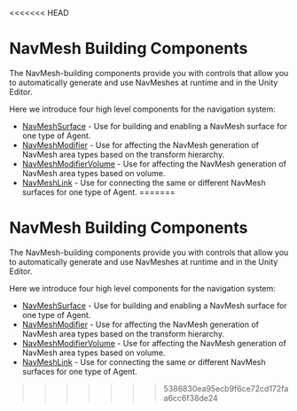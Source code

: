<<<<<<< HEAD
# NavMesh Building Components

The NavMesh-building components provide you with controls that allow you to automatically generate and use NavMeshes at runtime and in the Unity Editor.

Here we introduce four high level components for the navigation system:

* [NavMeshSurface](NavMeshSurface.md) - Use for building and enabling a NavMesh surface for one type of Agent.
* [NavMeshModifier](NavMeshModifier.md) - Use for affecting the NavMesh generation of NavMesh area types based on the transform hierarchy.
* [NavMeshModifierVolume](NavMeshModifierVolume.md) - Use for affecting the NavMesh generation of NavMesh area types based on volume.
* [NavMeshLink](NavMeshLink.md) - Use for connecting the same or different NavMesh surfaces for one type of Agent.
=======
# NavMesh Building Components

The NavMesh-building components provide you with controls that allow you to automatically generate and use NavMeshes at runtime and in the Unity Editor.

Here we introduce four high level components for the navigation system:

* [NavMeshSurface](NavMeshSurface.md) - Use for building and enabling a NavMesh surface for one type of Agent.
* [NavMeshModifier](NavMeshModifier.md) - Use for affecting the NavMesh generation of NavMesh area types based on the transform hierarchy.
* [NavMeshModifierVolume](NavMeshModifierVolume.md) - Use for affecting the NavMesh generation of NavMesh area types based on volume.
* [NavMeshLink](NavMeshLink.md) - Use for connecting the same or different NavMesh surfaces for one type of Agent.
>>>>>>> 5386830ea95ecb9f6ce72cd172faa6cc6f38de24
